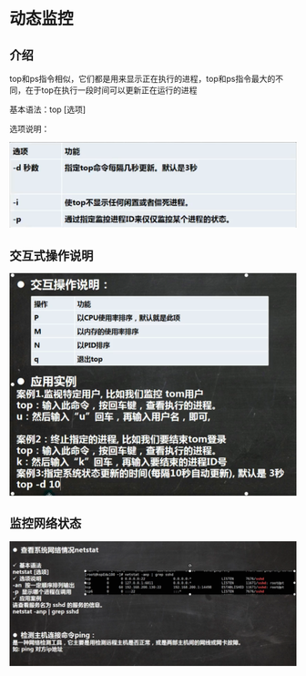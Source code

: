 # 动态监控

## 介绍

top和ps指令相似，它们都是用来显示正在执行的进程，top和ps指令最大的不同，在于top在执行一段时间可以更新正在运行的进程

基本语法：top [选项]

选项说明：

![1646823827360](img/1646823827360.png)

## 交互式操作说明

![1646823797607](img/1646823797607.png)

## 监控网络状态

![1646824460370](img/1646824460370.png)

